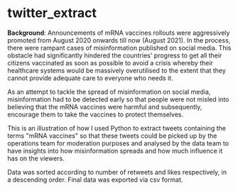 # twitter_extract

**Background**: Announcements of mRNA vaccines rollouts were aggressively promoted from August 2020 onwards till now (August 2021). In the process, there were rampant cases of misinformation published on social media. This obstacle had significantly hindered the countries' progress to get all their citizens vaccinated as soon as possible to avoid a crisis whereby their healthcare systems would be massively overutilised to the extent that they cannot provide adequate care to everyone who needs it.

As an attempt to tackle the spread of misinformation on social media, misinformation had to be detected early so that people were not misled into believing that the mRNA vaccines were harmful and subsequently, encourage them to take the vaccines to protect themselves.

This is an illustration of how I used Python to extract tweets containing the terms "mRNA vaccines" so that these tweets could be picked up by the operations team for moderation purposes and analysed by the data team to have insights into how misinformation spreads and how much influence it has on the viewers.

Data was sorted according to number of retweets and likes respectively, in a descending order. Final data was exported via csv format.
